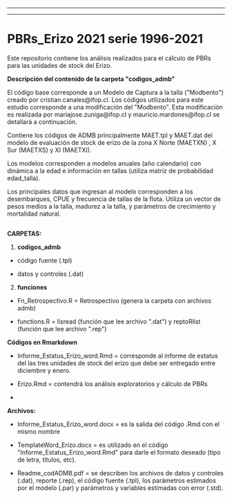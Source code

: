 ------------------------------------------------------------------------

------------------------------------------------------------------------

# PBRs\_Erizo 2021 serie 1996-2021

Este repositorio contiene los análisis realizados para el cálculo de PBRs para las unidades de stock del Erizo.

**Descripción del contenido de la carpeta "codigos\_admb"**

El código base corresponde a un Modelo de Captura a la talla ("Modbento") creado por cristian.canales\@ifop.cl. Los códigos utilizados para este estudio corresponde a una modificación del "Modbento". Esta modificación es realizada por mariajose.zuniga\@ifop.cl y mauricio.mardones\@ifop.cl se detallará a continuación.

Contiene los códigos de ADMB principalmente MAET.tpl y MAET.dat del modelo de evaluación de stock de erizo de la zona X Norte (MAETXN) , X Sur (MAETXS) y XI (MAETXI).

Los modelos corresponden a modelos anuales (año calendario) con dinámica a la edad e información en tallas (utiliza matriz de probabilidad edad\_talla).

Los principales datos que ingresan al modelo corresponden a los desembarques, CPUE y frecuencia de tallas de la flota. Utiliza un vector de pesos medios a la talla, madurez a la talla, y parámetros de crecimiento y mortalidad natural.

## 

**CARPETAS:**

1.  **codigos\_admb**

-   código fuente (.tpl)

-   datos y controles (.dat)

2.  **funciones**

-   Fn\_Retrospectivo.R = Retrospectivo (genera la carpeta con archivos admb)

-   functions.R = lisread (función que lee archivo ".dat") y reptoRlist (función que lee archivo ".rep")

**Códigos en Rmarkdown**

-   Informe\_Estatus\_Erizo\_word.Rmd = corresponde al informe de estatus del las tres unidades de stock del erizo que debe ser entregado entre diciembre y enero.

-   Erizo.Rmd = contendrá los análisis exploratorios y cálculo de PBRs

-   

**Archivos:**

-   Informe\_Estatus\_Erizo\_word.docx = es la salida del código .Rmd con el mismo nombre

-   TemplateWord\_Erizo.docx = es utilizado en el código "Informe\_Estatus\_Erizo\_word.Rmd" para darle el formato deseado (tipo de letra, títulos, etc).

-   Readme\_codADMB.pdf = se describen los archivos de datos y controles (.dat), reporte (.rep), el código fuente (.tpl), los parámetros estimados por el modelo (.par) y parámetros y variables estimadas con error (.std).
